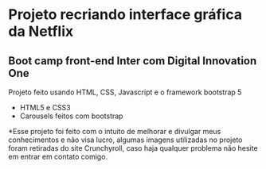 # Projeto recriando interface gráfica da Netflix
## Boot camp front-end Inter com Digital Innovation One

Projeto feito usando HTML, CSS, Javascript e o framework bootstrap 5

- HTML5 e CSS3
- Carousels feitos com bootstrap

*Esse projeto foi feito com o intuito de melhorar e divulgar meus conhecimentos e não visa lucro, algumas imagens utilizadas no projeto foram retiradas do site Crunchyroll, caso haja qualquer problema não hesite em entrar em contato comigo.

